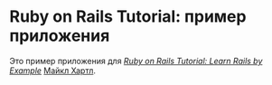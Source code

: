﻿# Ruby on Rails Tutorial: пример приложения

Это пример приложения для
[*Ruby on Rails Tutorial: Learn Rails by Example*](http://railstutorial.org/)
 [Майкл Хартл](http://michaelhartl.com/).